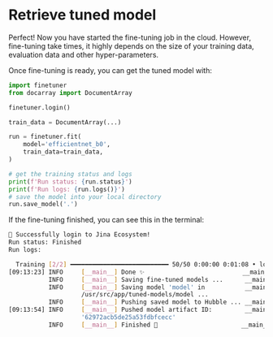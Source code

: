 # Retrieve tuned model

Perfect!
Now you have started the fine-tuning job in the cloud.
However, fine-tuning take times,
it highly depends on the size of your training data, evaluation data and other hyper-parameters.

Once fine-tuning is ready,
you can get the tuned model with:

```python
import finetuner
from docarray import DocumentArray

finetuner.login()

train_data = DocumentArray(...)

run = finetuner.fit(
    model='efficientnet_b0',
    train_data=train_data,
)

# get the training status and logs
print(f'Run status: {run.status}')
print(f'Run logs: {run.logs()}')
# save the model into your local directory
run.save_model('.')
```

If the fine-tuning finished,
you can see this in the terminal:

```bash
🔐 Successfully login to Jina Ecosystem!
Run status: Finished
Run logs:

  Training [2/2] ━━━━━━━━━━━━━━━━━━━━━━━━━━━ 50/50 0:00:00 0:01:08 • loss: 0.050
[09:13:23] INFO     [__main__] Done ✨                           __main__.py:214
           INFO     [__main__] Saving fine-tuned models ...      __main__.py:217
           INFO     [__main__] Saving model 'model' in           __main__.py:228
                    /usr/src/app/tuned-models/model ...                         
           INFO     [__main__] Pushing saved model to Hubble ... __main__.py:232
[09:13:54] INFO     [__main__] Pushed model artifact ID:         __main__.py:238
                    '62972acb5de25a53fdbfcecc'                                  
           INFO     [__main__] Finished 🚀                       __main__.py:240```
